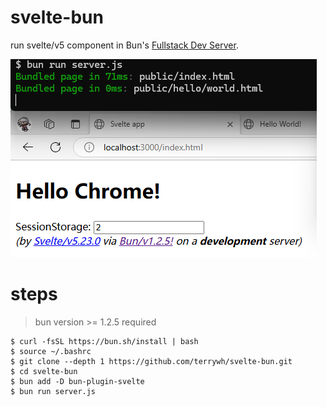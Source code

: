 # svelte-bun

run svelte/v5 component in Bun's [Fullstack Dev Server](https://bun.sh/docs/bundler/fullstack).

![Svelte In Bun](./README.jpg)

# steps
> bun version >= 1.2.5 required

    $ curl -fsSL https://bun.sh/install | bash
    $ source ~/.bashrc
    $ git clone --depth 1 https://github.com/terrywh/svelte-bun.git
    $ cd svelte-bun
    $ bun add -D bun-plugin-svelte
    $ bun run server.js
